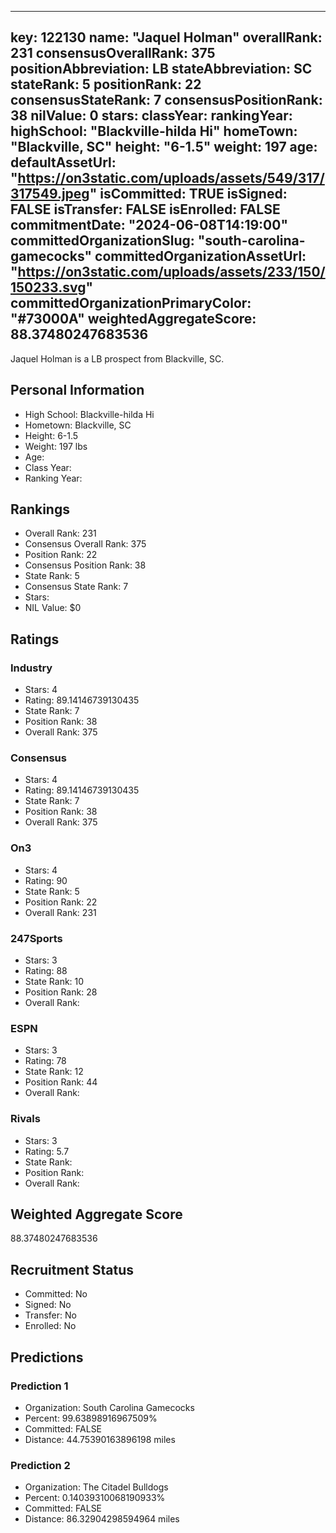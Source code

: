 ---
  key: 122130
  name: "Jaquel Holman"
  overallRank: 231
  consensusOverallRank: 375
  positionAbbreviation: LB
  stateAbbreviation: SC
  stateRank: 5
  positionRank: 22
  consensusStateRank: 7
  consensusPositionRank: 38
  nilValue: 0
  stars: 
  classYear: 
  rankingYear: 
  highSchool: "Blackville-hilda Hi"
  homeTown: "Blackville, SC"
  height: "6-1.5"
  weight: 197
  age: 
  defaultAssetUrl: "https://on3static.com/uploads/assets/549/317/317549.jpeg"
  isCommitted: TRUE
  isSigned: FALSE
  isTransfer: FALSE
  isEnrolled: FALSE
  commitmentDate: "2024-06-08T14:19:00"
  committedOrganizationSlug: "south-carolina-gamecocks"
  committedOrganizationAssetUrl: "https://on3static.com/uploads/assets/233/150/150233.svg"
  committedOrganizationPrimaryColor: "#73000A"
  weightedAggregateScore: 88.37480247683536
  ---
  
  Jaquel Holman is a LB prospect from Blackville, SC.
  
  ## Personal Information
  - High School: Blackville-hilda Hi
  - Hometown: Blackville, SC
  - Height: 6-1.5
  - Weight: 197 lbs
  - Age: 
  - Class Year: 
  - Ranking Year: 
  
  ## Rankings
  - Overall Rank: 231
  - Consensus Overall Rank: 375
  - Position Rank: 22
  - Consensus Position Rank: 38
  - State Rank: 5
  - Consensus State Rank: 7
  - Stars: 
  - NIL Value: $0
  
  ## Ratings
  
  ### Industry
  - Stars: 4
  - Rating: 89.14146739130435
  - State Rank: 7
  - Position Rank: 38
  - Overall Rank: 375
  
  ### Consensus
  - Stars: 4
  - Rating: 89.14146739130435
  - State Rank: 7
  - Position Rank: 38
  - Overall Rank: 375
  
  ### On3
  - Stars: 4
  - Rating: 90
  - State Rank: 5
  - Position Rank: 22
  - Overall Rank: 231
  
  ### 247Sports
  - Stars: 3
  - Rating: 88
  - State Rank: 10
  - Position Rank: 28
  - Overall Rank: 
  
  ### ESPN
  - Stars: 3
  - Rating: 78
  - State Rank: 12
  - Position Rank: 44
  - Overall Rank: 
  
  ### Rivals
  - Stars: 3
  - Rating: 5.7
  - State Rank: 
  - Position Rank: 
  - Overall Rank: 
  
  ## Weighted Aggregate Score
  88.37480247683536
  
  ## Recruitment Status
  - Committed: No
  - Signed: No
  - Transfer: No
  - Enrolled: No
  
  
  
  ## Predictions
  
  ### Prediction 1
  - Organization: South Carolina Gamecocks
  - Percent: 99.63898916967509%
  - Committed: FALSE
  - Distance: 44.75390163896198 miles
  
  ### Prediction 2
  - Organization: The Citadel Bulldogs
  - Percent: 0.14039310068190933%
  - Committed: FALSE
  - Distance: 86.32904298594964 miles
  